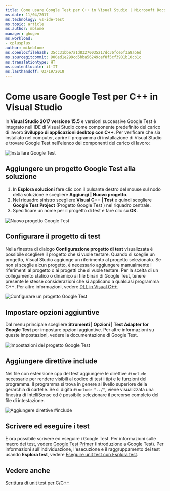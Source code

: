 ```yaml
---
title: Come usare Google Test per C++ in Visual Studio | Microsoft Docs
ms.date: 11/04/2017
ms.technology: vs-ide-test
ms.topic: article
ms.author: mblome
manager: ghogen
ms.workload:
- cplusplus
author: mikeblome
ms.openlocfilehash: 35cc31bbe7a1d83270035217dc36fce5f3a8ab6d
ms.sourcegitcommit: 900ed1e299cd5bba56249cef8f5cf3981b10cb1c
ms.translationtype: HT
ms.contentlocale: it-IT
ms.lasthandoff: 03/19/2018
---
```

# <a name="how-to-use-google-test-for-c-in-visual-studio"></a>Come usare Google Test per C++ in Visual Studio
In **Visual Studio 2017 versione 15.5** e versioni successive Google Test è integrato nell'IDE di Visual Studio come componente predefinito del carico di lavoro **Sviluppo di applicazioni desktop con C++**. Per verificare che sia installato nel computer, aprire il programma di installazione di Visual Studio e trovare Google Test nell'elenco dei componenti del carico di lavoro:

![Installare Google Test](media/cpp-google-component.png "Installare Google Test per C++")

## <a name="add-a-google-test-project-to-the-solution"></a>Aggiungere un progetto Google Test alla soluzione
1. In **Esplora soluzioni** fare clic con il pulsante destro del mouse sul nodo della soluzione e scegliere **Aggiungi | Nuovo progetto**.
2. Nel riquadro sinistro scegliere **Visual C++ | Test** e quindi scegliere **Google Test Project** (Progetto Google Test ) nel riquadro centrale.
3. Specificare un nome per il progetto di test e fare clic su **OK**.

![Nuovo progetto Google Test](media/cpp-gtest-new-project.png "Aggiungere un nuovo progetto Google Test")

## <a name="configure-the-test-project"></a>Configurare il progetto di test
Nella finestra di dialogo **Configurazione progetto di test** visualizzata è possibile scegliere il progetto che si vuole testare. Quando si sceglie un progetto, Visual Studio aggiunge un riferimento al progetto selezionato. Se non si sceglie alcun progetto, è necessario aggiungere manualmente i riferimenti al progetto o ai progetti che si vuole testare. Per la scelta di un collegamento statico o dinamico ai file binari di Google Test, tenere presente le stesse considerazioni che si applicano a qualsiasi programma C++. Per altre informazioni, vedere [DLL in Visual C++](/cpp/build/dlls-in-visual-cpp).

 ![Configurare un progetto Google Test](media/cpp-gtest-config.png "Configurare un progetto Google Test")

## <a name="set-additional-options"></a>Impostare opzioni aggiuntive
Dal menu principale scegliere **Strumenti | Opzioni | Test Adapter for Google Test** per impostare opzioni aggiuntive. Per altre informazioni su queste impostazioni, vedere la documentazione di Google Test.

 ![Impostazioni del progetto Google Test](media/cpp-gtest-settings.png "Impostazioni del progetto Google Test")

## <a name="add-include-directives"></a>Aggiungere direttive include
Nel file con estensione cpp del test aggiungere le direttive `#include` necessarie per rendere visibili al codice di test i tipi e le funzioni del programma. Il programma si trova in genere al livello superiore della gerarchia di cartelle. Se si digita `#include "../"`, viene visualizzata una finestra di IntelliSense ed è possibile selezionare il percorso completo del file di intestazione.

![Aggiungere direttive #include](media/cpp-gtest-includes.png "Aggiungere direttive include al file con estensione cpp del test")

## <a name="write-and-run-tests"></a>Scrivere ed eseguire i test
È ora possibile scrivere ed eseguire i Google Test. Per informazioni sulle macro dei test, vedere [Google Test Primer](https://github.com/google/googletest/blob/master/googletest/docs/Primer.md) (Introduzione a Google Test). Per informazioni sull'individuazione, l'esecuzione e il raggruppamento dei test usando **Esplora test**, vedere [Eseguire unit test con Esplora test](run-unit-tests-with-test-explorer.md).

## <a name="see-also"></a>Vedere anche
[Scrittura di unit test per C/C++](writing-unit-tests-for-c-cpp.md)










